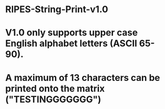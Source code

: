 # RIPES-String-Print-v1.0
# V1.0 only supports upper case English alphabet letters (ASCII 65-90). 
# A maximum of 13 characters can be printed onto the matrix ("TESTINGGGGGGG")
